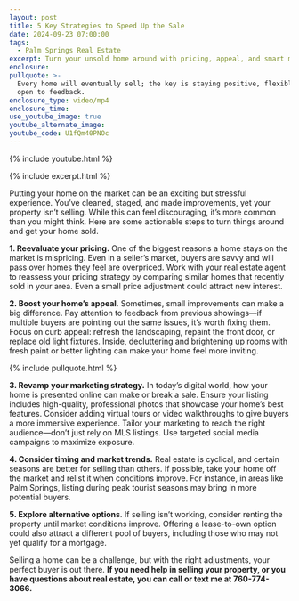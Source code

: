 ```yaml
---
layout: post
title: 5 Key Strategies to Speed Up the Sale
date: 2024-09-23 07:00:00
tags:
  - Palm Springs Real Estate
excerpt: Turn your unsold home around with pricing, appeal, and smart marketing
enclosure:
pullquote: >-
  Every home will eventually sell; the key is staying positive, flexible, and
  open to feedback.
enclosure_type: video/mp4
enclosure_time:
use_youtube_image: true
youtube_alternate_image:
youtube_code: U1fQm40PNOc
---
```

{% include youtube.html %}

{% include excerpt.html %}

Putting your home on the market can be an exciting but stressful experience. You’ve cleaned, staged, and made improvements, yet your property isn’t selling. While this can feel discouraging, it’s more common than you might think. Here are some actionable steps to turn things around and get your home sold.

**1\. Reevaluate your pricing.** One of the biggest reasons a home stays on the market is mispricing. Even in a seller’s market, buyers are savvy and will pass over homes they feel are overpriced. Work with your real estate agent to reassess your pricing strategy by comparing similar homes that recently sold in your area. Even a small price adjustment could attract new interest.

**2\. Boost your home’s appeal**. Sometimes, small improvements can make a big difference. Pay attention to feedback from previous showings—if multiple buyers are pointing out the same issues, it’s worth fixing them. Focus on curb appeal: refresh the landscaping, repaint the front door, or replace old light fixtures. Inside, decluttering and brightening up rooms with fresh paint or better lighting can make your home feel more inviting.

{% include pullquote.html %}

**3\. Revamp your marketing strategy.** In today’s digital world, how your home is presented online can make or break a sale. Ensure your listing includes high-quality, professional photos that showcase your home’s best features. Consider adding virtual tours or video walkthroughs to give buyers a more immersive experience. Tailor your marketing to reach the right audience—don’t just rely on MLS listings. Use targeted social media campaigns to maximize exposure.

**4\. Consider timing and market trends.** Real estate is cyclical, and certain seasons are better for selling than others. If possible, take your home off the market and relist it when conditions improve. For instance, in areas like Palm Springs, listing during peak tourist seasons may bring in more potential buyers.

**5\. Explore alternative options**. If selling isn’t working, consider renting the property until market conditions improve. Offering a lease-to-own option could also attract a different pool of buyers, including those who may not yet qualify for a mortgage.

Selling a home can be a challenge, but with the right adjustments, your perfect buyer is out there. **If you need help in selling your property, or you have questions about real estate, you can call or text me at 760-774-3066.**

&nbsp;